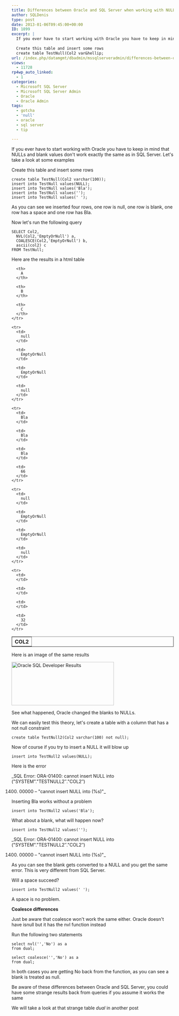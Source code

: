 ```yaml
---
title: Differences between Oracle and SQL Server when working with NULL and blank values
author: SQLDenis
type: post
date: 2013-01-06T09:45:00+00:00
ID: 1899
excerpt: |
  If you ever have to start working with Oracle you have to keep in mind that NULLs and blank values don't work exactly the same as in SQL Server. Let's take a look at some examples
  
  Create this table and insert some rows
  create table TestNull(Col2 var&hellip;
url: /index.php/datamgmt/dbadmin/mssqlserveradmin/differences-between-oracle-and-sql/
views:
  - 11728
rp4wp_auto_linked:
  - 1
categories:
  - Microsoft SQL Server
  - Microsoft SQL Server Admin
  - Oracle
  - Oracle Admin
tags:
  - gotcha
  - 'null'
  - oracle
  - sql server
  - tip

---
```

If you ever have to start working with Oracle you have to keep in mind that NULLs and blank values don't work exactly the same as in SQL Server. Let's take a look at some examples

Create this table and insert some rows

```plsql
create table TestNull(Col2 varchar(100));
insert into TestNull values(NULL);
insert into TestNull values('Bla');
insert into TestNull values('');
insert into TestNull values(' ');
```

As you can see we inserted four rows, one row is null, one row is blank, one row has a space and one row has Bla.

Now let's run the following query

```plsql
SELECT Col2,
  NVL(Col2,'EmptyOrNull') a,
  COALESCE(Col2,'EmptyOrNull') b,
  ascii(col2) c
FROM TestNull;
```

Here are the results in a html table

<div class="tables">
  <table border="1">
    <tr>
      <th>
        COL2
      </th>
      
      <th>
        A
      </th>
      
      <th>
        B
      </th>
      
      <th>
        C
      </th>
    </tr>
    
    <tr>
      <td>
        null
      </td>
      
      <td>
        EmptyOrNull
      </td>
      
      <td>
        EmptyOrNull
      </td>
      
      <td>
        null
      </td>
    </tr>
    
    <tr>
      <td>
        Bla
      </td>
      
      <td>
        Bla
      </td>
      
      <td>
        Bla
      </td>
      
      <td>
        66
      </td>
    </tr>
    
    <tr>
      <td>
        null
      </td>
      
      <td>
        EmptyOrNull
      </td>
      
      <td>
        EmptyOrNull
      </td>
      
      <td>
        null
      </td>
    </tr>
    
    <tr>
      <td>
      </td>
      
      <td>
      </td>
      
      <td>
      </td>
      
      <td>
        32
      </td>
    </tr>
  </table>
</div>

Here is an image of the same results
  
[<img alt="Oracle SQL Developer Results" title="Oracle SQL Developer Results" src="/wp-content/uploads/blogs/DataMgmt/Denis/Oracle/OracleResults.PNG?mtime=1357471831" width="318" height="135" />][1]

See what happened, Oracle changed the blanks to NULLs. 

We can easily test this theory, let's create a table with a column that has a not null constraint

```plsql
create table TestNull2(Col2 varchar(100) not null);
```

Now of course if you try to insert a NULL it will blow up

```plsql
insert into TestNull2 values(NULL);
```

Here is the error
  
_SQL Error: ORA-01400: cannot insert NULL into ("SYSTEM"."TESTNULL2″."COL2″)
  
01400. 00000 – "cannot insert NULL into (%s)"_

Inserting Bla works without a problem

```plsql
insert into TestNull2 values('Bla');
```

What about a blank, what will happen now?

```plsql
insert into TestNull2 values('');
```

_SQL Error: ORA-01400: cannot insert NULL into ("SYSTEM"."TESTNULL2″."COL2″)
  
01400. 00000 – "cannot insert NULL into (%s)"_

As you can see the blank gets converted to a NULL and you get the same error. This is very different from SQL Server.

Will a space succeed?

```plsql
insert into TestNull2 values(' ');
```

A space is no problem.

**Coalesce differences**
  
Just be aware that coalesce won't work the same either. Oracle doesn't have isnull but it has the nvl function instead

Run the following two statements

```plsql
select nvl('','No') as a
from dual;
```

```plsql
select coalesce('','No') as a
from dual;
```

In both cases you are getting No back from the function, as you can see a blank is treated as null.

Be aware of these differences between Oracle and SQL Server, you could have some strange results back from queries if you assume it works the same

We will take a look at that strange table _dual_ in another post

 [1]: /wp-content/uploads/blogs/DataMgmt/Denis/Oracle/OracleResults.PNG?mtime=1357471831